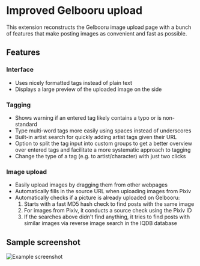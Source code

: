 
# Improved Gelbooru upload

This extension reconstructs the Gelbooru image upload page with a bunch
of features that make posting images as convenient and fast as possible.

## Features

### Interface
- Uses nicely formatted tags instead of plain text
- Displays a large preview of the uploaded image on the side

### Tagging
- Shows warning if an entered tag likely contains a typo or is non-standard
- Type multi-word tags more easily using spaces instead of underscores
- Built-in artist search for quickly adding artist tags given their URL
- Option to split the tag input into custom groups to get a better overview
  over entered tags and facilitate a more systematic approach to tagging
- Change the type of a tag (e.g. to artist/character) with just two clicks

### Image upload
- Easily upload images by dragging them from other webpages
- Automatically fills in the source URL when uploading images from Pixiv
- Automatically checks if a picture is already uploaded on Gelbooru:
  1. Starts with a fast MD5 hash check to find posts with the same image 
  2. For images from Pixiv, it conducts a source check using the Pixiv ID
  3. If the searches above didn't find anything, it tries to find posts
     with similar images via reverse image search in the IQDB database

## Sample screenshot

![Example screenshot](https://www.dropbox.com/s/taahykk77vfkwj0/improved-gelbooru-upload-sample-screenshot-medium.jpg?dl=1)